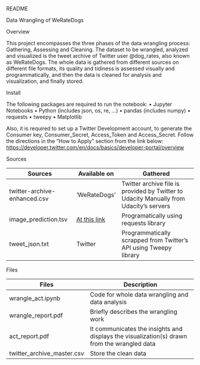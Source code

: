 README

Data Wrangling of WeRateDogs

Overview

This project encompasses the three phases of the data wrangling process: Gathering, Assessing and Cleaning. The dataset to be wrangled, analyzed and visualized is the tweet archive of Twitter user @dog_rates, also known as WeRateDogs.
The whole data is gathered from different sources on different file formats, its quality and tidiness is assessed visually and programmatically, and then the data is cleaned for analysis and visualization, and finally stored.

Install

The following packages are required to run the notebook:
•	Jupyter Notebooks
•	Python (includes json, os, re, ...)
•	pandas (includes numpy)
•	requests
•	tweepy
•	Matplotlib

Also, it is required to set up a Twitter Development account, to generate the Consumer key, Consumer_Secret, Access_Token and Access_Secret. Follow the directions in the “How to Apply” section from the link below:
https://developer.twitter.com/en/docs/basics/developer-portal/overview

Sources

|Sources|Available on|Gathered|
|---|---|---|
|twitter-archive-enhanced.csv|‘WeRateDogs’|Twitter archive file is provided by Twitter to Udacity	Manually from Udacity’s servers|
|image_prediction.tsv|[At this link](https://d17h27t6h515a5.cloudfront.net/topher/2017/August/599fd2ad_image-predictions/image-predictions.tsv)|Programatically using requests library|
|tweet_json.txt|Twitter|Programmatically scrapped from Twitter’s API using Tweepy library|


Files

|Files|Description|
|---|---|
|wrangle_act.ipynb|Code for whole data wrangling and data analysis|
|wrangle_report.pdf|Briefly describes the wrangling work|
|act_report.pdf|It communicates the insights and displays the visualization(s) drawn from the wrangled data|
|twitter_archive_master.csv|Store the clean data|


